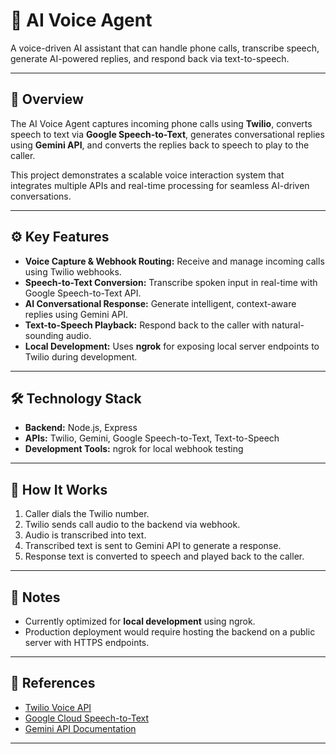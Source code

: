 # 🤖 AI Voice Agent

A voice-driven AI assistant that can handle phone calls, transcribe speech, generate AI-powered replies, and respond back via text-to-speech.

---

## 🔹 Overview

The AI Voice Agent captures incoming phone calls using **Twilio**, converts speech to text via **Google Speech-to-Text**, generates conversational replies using **Gemini API**, and converts the replies back to speech to play to the caller.  

This project demonstrates a scalable voice interaction system that integrates multiple APIs and real-time processing for seamless AI-driven conversations.

---

## ⚙️ Key Features

- **Voice Capture & Webhook Routing:** Receive and manage incoming calls using Twilio webhooks.
- **Speech-to-Text Conversion:** Transcribe spoken input in real-time with Google Speech-to-Text API.
- **AI Conversational Response:** Generate intelligent, context-aware replies using Gemini API.
- **Text-to-Speech Playback:** Respond back to the caller with natural-sounding audio.
- **Local Development:** Uses **ngrok** for exposing local server endpoints to Twilio during development.

---

## 🛠 Technology Stack

- **Backend:** Node.js, Express
- **APIs:** Twilio, Gemini, Google Speech-to-Text, Text-to-Speech
- **Development Tools:** ngrok for local webhook testing

---

## 🎯 How It Works

1. Caller dials the Twilio number.
2. Twilio sends call audio to the backend via webhook.
3. Audio is transcribed into text.
4. Transcribed text is sent to Gemini API to generate a response.
5. Response text is converted to speech and played back to the caller.

---

## 📌 Notes

- Currently optimized for **local development** using ngrok.
- Production deployment would require hosting the backend on a public server with HTTPS endpoints.

---

## 🔗 References

- [Twilio Voice API](https://www.twilio.com/docs/voice)
- [Google Cloud Speech-to-Text](https://cloud.google.com/speech-to-text)
- [Gemini API Documentation](https://developers.google.com/gemini)

---
